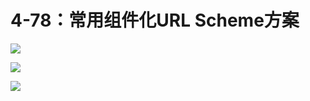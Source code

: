 # 4-78：常用组件化URL Scheme方案

![](https://gitlab.com/kiriha/my-public-pictures/-/raw/main/pictures/2024/06/29_21_8_12_202406292108997.png)

![](https://gitlab.com/kiriha/my-public-pictures/-/raw/main/pictures/2024/06/29_21_10_19_202406292110322.png)

![](https://gitlab.com/kiriha/my-public-pictures/-/raw/main/pictures/2024/06/29_21_13_22_202406292113986.png)
